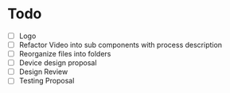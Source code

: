 # Todo

- [ ] Logo
- [ ] Refactor Video into sub components with process description
- [ ] Reorganize files into folders
- [ ] Device design proposal
- [ ] Design Review
- [ ] Testing Proposal
